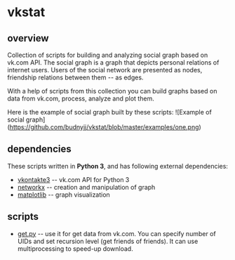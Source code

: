 # vkstat
## overview

Collection of scripts for building and analyzing social graph based on vk.com API.
The social graph is a graph that depicts personal relations of internet users.
Users of the social network are presented as nodes, friendship relations between them -- as edges.

With a help of scripts from this collection you can build graphs based on data from vk.com,
process, analyze and plot them.

Here is the example of social graph built by these scripts:
![Example of social graph]
(https://github.com/budnyjj/vkstat/blob/master/examples/one.png)

## dependencies

These scripts written in **Python 3**, and has following external dependencies:
* [vkontakte3](https://github.com/budnyjj/vkontakte3) -- vk.com API for Python 3
* [networkx](https://networkx.github.io/) -- creation and manipulation of graph
* [matplotlib](http://matplotlib.org/) -- graph visualization

## scripts

* [get.py](https://github.com/budnyjj/vkstat/blob/master/get.py) -- use it for get data from vk.com.
  You can specify number of UIDs and set recursion level (get friends of friends). 
  It can use multiprocessing to speed-up download.

